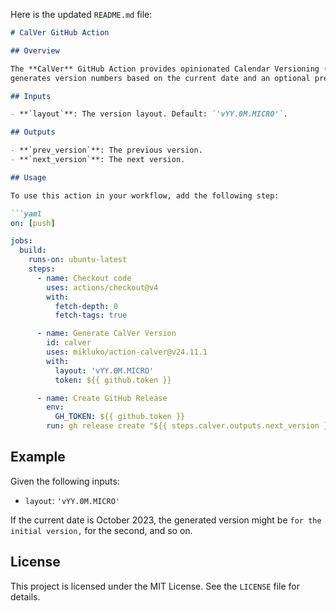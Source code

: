 Here is the updated `README.md` file:

```markdown
# CalVer GitHub Action

## Overview

The **CalVer** GitHub Action provides opinionated Calendar Versioning (CalVer) for your projects. It
generates version numbers based on the current date and an optional prefix and suffix.

## Inputs

- **`layout`**: The version layout. Default: `'vYY.0M.MICRO'`.

## Outputs

- **`prev_version`**: The previous version.
- **`next_version`**: The next version.

## Usage

To use this action in your workflow, add the following step:

```yaml
on: [push]

jobs:
  build:
    runs-on: ubuntu-latest
    steps:
      - name: Checkout code
        uses: actions/checkout@v4
        with:
          fetch-depth: 0
          fetch-tags: true

      - name: Generate CalVer Version
        id: calver
        uses: mikluko/action-calver@v24.11.1
        with:
          layout: 'vYY.0M.MICRO'
          token: ${{ github.token }}

      - name: Create GitHub Release
        env:
          GH_TOKEN: ${{ github.token }}
        run: gh release create "${{ steps.calver.outputs.next_version }}" --title "${{ steps.calver.outputs.next_version }}" --generate-notes
```

## Example

Given the following inputs:

- `layout`: `'vYY.0M.MICRO'`

If the current date is October 2023, the generated version might be `` for the initial version, `` for the second, and so on.

## License

This project is licensed under the MIT License. See the `LICENSE` file for details.
```